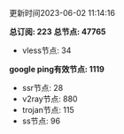 更新时间2023-06-02 11:14:16

**总订阅: 223**
**总节点: 47765**
- vless节点: 34

**google ping有效节点: 1119**
- ssr节点: 28
- v2ray节点: 880
- trojan节点: 115
- ss节点: 96

